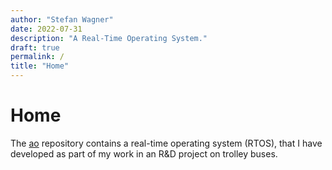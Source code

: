 ```yaml
---
author: "Stefan Wagner"
date: 2022-07-31
description: "A Real-Time Operating System."
draft: true
permalink: /
title: "Home"
---
```


# Home

The [ao](https://github.com/tinko26/ao) repository contains a real-time operating system (RTOS), that I have developed as part of my work in an R&D project on trolley buses.
